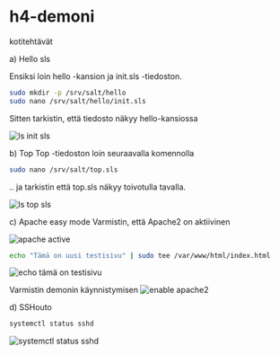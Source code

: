 # h4-demoni
kotitehtävät

a) Hello sls

Ensiksi loin hello -kansion ja init.sls -tiedoston. 

```bash
sudo mkdir -p /srv/salt/hello
sudo nano /srv/salt/hello/init.sls
```
Sitten tarkistin, että tiedosto näkyy hello-kansiossa

![ls init sls](https://github.com/JohannaLap/h4-demoni/assets/165195836/6903c44d-87fb-4750-bffa-588ed0bb8c0b)

b) Top
Top -tiedoston loin seuraavalla komennolla

```bash
sudo nano /srv/salt/top.sls
```
.. ja tarkistin että top.sls näkyy toivotulla tavalla.

![ls top sls](https://github.com/JohannaLap/h4-demoni/assets/165195836/6adb2050-1370-4bf0-bba4-9a10b4771111)

c) Apache easy mode
Varmistin, että Apache2 on aktiivinen

![apache active](https://github.com/JohannaLap/h4-demoni/assets/165195836/d158aa8c-1472-42e4-be5c-9236e7f8d100)

```bash
echo "Tämä on uusi testisivu" | sudo tee /var/www/html/index.html
```
![echo tämä on testisivu](https://github.com/JohannaLap/h4-demoni/assets/165195836/57440f58-1164-48a6-9c3d-4846d8dc6ca7)

Varmistin demonin käynnistymisen
![enable apache2](https://github.com/JohannaLap/h4-demoni/assets/165195836/f3dfb44f-7788-4378-aff6-2f2da6ac70ed)

d) SSHouto
```bash
systemctl status sshd
```
![systemctl status sshd](https://github.com/JohannaLap/h4-demoni/assets/165195836/f524ae17-4dbe-4709-9ba7-7676c10467fe)


